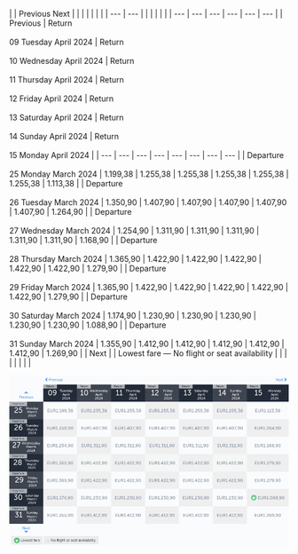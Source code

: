 |     | Previous Next |     |     |     |     |     |     |
| --- | --- |     |     |     |     |     |     | --- | --- | --- | --- | --- | --- |
| Previous | Return<br><br>09 Tuesday April 2024 | Return<br><br>10 Wednesday April 2024 | Return<br><br>11 Thursday April 2024 | Return<br><br>12 Friday April 2024 | Return<br><br>13 Saturday April 2024 | Return<br><br>14 Sunday April 2024 | Return<br><br>15 Monday April 2024 |
| --- | --- | --- | --- | --- | --- | --- | --- |
| Departure<br><br>25 Monday March 2024 | 1.199,38 | 1.255,38 | 1.255,38 | 1.255,38 | 1.255,38 | 1.255,38 | 1.113,38 |
| Departure<br><br>26 Tuesday March 2024 | 1.350,90 | 1.407,90 | 1.407,90 | 1.407,90 | 1.407,90 | 1.407,90 | 1.264,90 |
| Departure<br><br>27 Wednesday March 2024 | 1.254,90 | 1.311,90 | 1.311,90 | 1.311,90 | 1.311,90 | 1.311,90 | 1.168,90 |
| Departure<br><br>28 Thursday March 2024 | 1.365,90 | 1.422,90 | 1.422,90 | 1.422,90 | 1.422,90 | 1.422,90 | 1.279,90 |
| Departure<br><br>29 Friday March 2024 | 1.365,90 | 1.422,90 | 1.422,90 | 1.422,90 | 1.422,90 | 1.422,90 | 1.279,90 |
| Departure<br><br>30 Saturday March 2024 | 1.174,90 | 1.230,90 | 1.230,90 | 1.230,90 | 1.230,90 | 1.230,90 | 1.088,90 |
| Departure<br><br>31 Sunday March 2024 | 1.355,90 | 1.412,90 | 1.412,90 | 1.412,90 | 1.412,90 | 1.412,90 | 1.269,90 |
| Next |
| Lowest fare — No flight or seat availability |     |     |     |     |     |     |     |

![](turkish-airlines.png)